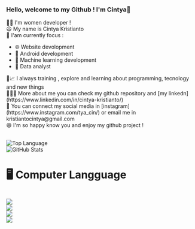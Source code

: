 ### Hello, welcome to my Github ! I'm Cintya👋

👩‍💻 I'm women developer ! </br>
😃 My name is Cintya Kristianto </br>
🧐 I'am currently focus : </br>
   <ul>
   <li>🌐  Website devolopment </li>
   <li>📱   Android development</li>
   <li> 🤖  Machine learning development </li>
   <li>🧾  Data analyst</li>
   </ul>
🌱📈 I always training , explore and learning about programming, tecnology and new things </br>
👩🏻‍💼 More about me you can check my github repository and [my linkedn](https://www.linkedin.com/in/cintya-kristianto/)</br>
🤙 You can connect my social media in [instagram](https://www.instagram.com/tya_cin/) or email me in kristiantocintya@gmail.com </br>
😄 I'm so happy know you and enjoy my github project ! </br> </br>

![Top Language](https://github-readme-stats.vercel.app/api/top-langs/?username=cin181920&show_icons=true&theme=radical) </br>
![GitHub Stats](https://github-readme-stats.vercel.app/api?username=cin181920&theme=radical) 

<h1>🖥️ Computer Langguage </h1> </br>
<img src="https://img.shields.io/badge/-HTML-e34f26?logo=html5&logoColor=fff "></br>
<img src="https://img.shields.io/badge/-kotlin-7F52FF?logo=kotlin&logoColor=fff"> </br>
<img src="https://img.shields.io/badge/-jupyter-F37626?logo=jupyter&logoColor=fff"></br>
<img src="https://img.shields.io/badge/-python-3776AB?logo=Python&logoColor=fff"> </br>
   



